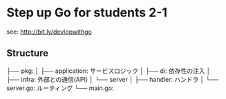 # Step up Go for students 2-1

see: http://bit.ly/devlopwithgo

## Structure
├── pkg:
│   ├── application: サービスロジック
│   ├── di: 依存性の注入
│   ├── infra: 外部との通信(API)
│   └── server
│       ├── handler: ハンドラ
│       └── server.go: ルーティング
└── main.go: 
